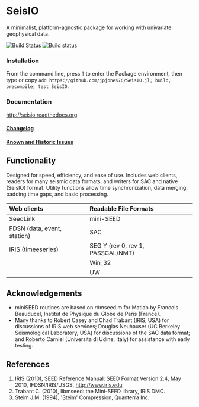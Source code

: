 # SeisIO
A minimalist, platform-agnostic package for working with univariate geophysical data.

[![Build Status](https://travis-ci.org/jpjones76/SeisIO.jl.svg?branch=master)](https://travis-ci.org/jpjones76/SeisIO.jl) [![Build status](https://ci.appveyor.com/api/projects/status/ocilv0u1sy41m934/branch/master?svg=true)](https://ci.appveyor.com/project/jpjones76/seisio-jl/branch/master)

### Installation
From the command line, press `]` to enter the Package environment, then type or copy `add https://github.com/jpjones76/SeisIO.jl; build; precompile; test SeisIO`.

### Documentation
http://seisio.readthedocs.org

#### [Changelog](CHANGELOG.md)
#### [Known and Historic Issues](ISSUES.md)

## Functionality
Designed for speed, efficiency, and ease of use. Includes web clients, readers for many seismic data formats, and writers for SAC and native (SeisIO) format. Utility functions allow time synchronization, data merging, padding time gaps, and basic processing.

| **Web clients** | **Readable File Formats** |
|:----------------|:--------------------------|
| SeedLink | mini-SEED |
| FDSN (data, event, station)| SAC |
|  IRIS (timeeseries) | SEG Y (rev 0, rev 1, PASSCAL/NMT) |
|| Win_32 |
|| UW |

## Acknowledgements
* miniSEED routines are based on rdmseed.m for Matlab by Francois Beauducel, Institut de Physique du Globe de Paris (France).
* Many thanks to Robert Casey and Chad Trabant (IRIS, USA) for discussions of IRIS web services; Douglas Neuhauser (UC Berkeley Seismological Laboratory, USA) for discussions of the SAC data format; and Roberto Carniel (Universita di Udine, Italy) for assistance with early testing.

## References
1. IRIS (2010), SEED Reference Manual: SEED Format Version 2.4, May 2010, IFDSN/IRIS/USGS, http://www.iris.edu
2. Trabant C. (2010), libmseed: the Mini-SEED library, IRIS DMC.
3. Steim J.M. (1994), 'Steim' Compression, Quanterra Inc.
